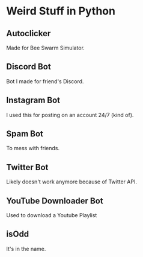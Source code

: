 # Weird Stuff in Python

## Autoclicker
Made for Bee Swarm Simulator.

## Discord Bot
Bot I made for friend's Discord.

## Instagram Bot
I used this for posting on an account 24/7 (kind of).

## Spam Bot
To mess with friends.

## Twitter Bot 
Likely doesn't work anymore because of Twitter API.

## YouTube Downloader Bot
Used to download a Youtube Playlist

## isOdd
It's in the name.

